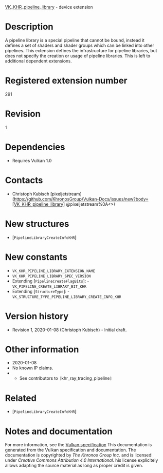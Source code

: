 [VK_KHR_pipeline_library](https://www.khronos.org/registry/vulkan/specs/1.3-extensions/man/html/VK_KHR_pipeline_library.html) - device extension

# Description
A pipeline library is a special pipeline that cannot be bound, instead it
defines a set of shaders and shader groups which can be linked into other
pipelines.
This extension defines the infrastructure for pipeline libraries, but does
not specify the creation or usage of pipeline libraries.
This is left to additional dependent extensions.

# Registered extension number
291

# Revision
1

# Dependencies
- Requires Vulkan 1.0

# Contacts
- Christoph Kubisch [pixeljetstream](https://github.com/KhronosGroup/Vulkan-Docs/issues/new?body=[VK_KHR_pipeline_library] @pixeljetstream%0A<<Here describe the issue or question you have about the VK_KHR_pipeline_library extension>>)

# New structures
- [`PipelineLibraryCreateInfoKHR`]

# New constants
- `VK_KHR_PIPELINE_LIBRARY_EXTENSION_NAME`
- `VK_KHR_PIPELINE_LIBRARY_SPEC_VERSION`
- Extending [`PipelineCreateFlagBits`]:  - `VK_PIPELINE_CREATE_LIBRARY_BIT_KHR` 
- Extending [`StructureType`]:  - `VK_STRUCTURE_TYPE_PIPELINE_LIBRARY_CREATE_INFO_KHR`

# Version history
- Revision 1, 2020-01-08 (Christoph Kubisch)  - Initial draft.

# Other information
* 2020-01-08
* No known IP claims.
*   - See contributors to `[`khr_ray_tracing_pipeline`]`

# Related
- [`PipelineLibraryCreateInfoKHR`]

# Notes and documentation
For more information, see the [Vulkan specification](https://www.khronos.org/registry/vulkan/specs/1.3-extensions/html/vkspec.html)
This documentation is generated from the Vulkan specification and documentation.
The documentation is copyrighted by *The Khronos Group Inc.* and is licensed under *Creative Commons Attribution 4.0 International*.
his license explicitely allows adapting the source material as long as proper credit is given.
        